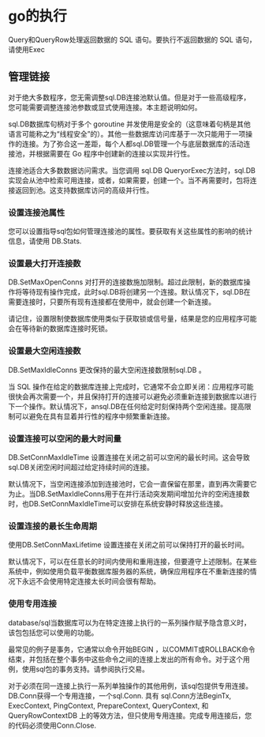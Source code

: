 # go的执行
Query和QueryRow处理返回数据的 SQL 语句。要执行不返回数据的 SQL 语句，请使用Exec


## 管理链接

对于绝大多数程序，您无需调整sql.DB连接池默认值。但是对于一些高级程序，您可能需要调整连接池参数或显式使用连接。本主题说明如何。

sql.DB数据库句柄对于多个 goroutine 并发使用是安全的（这意味着句柄是其他语言可能称之为“线程安全”的）。其他一些数据库访问库基于一次只能用于一项操作的连接。为了弥合这一差距，每个人都sql.DB管理一个与底层数据库的活动连接池，并根据需要在 Go 程序中创建新的连接以实现并行性。

连接池适合大多数数据访问需求。当您调用 sql.DB QueryorExec方法时，sql.DB实现会从池中检索可用连接，或者，如果需要，创建一个。当不再需要时，包将连接返回到池。这支持数据库访问的高级并行性。

### 设置连接池属性
您可以设置指导sql包如何管理连接池的属性。要获取有关这些属性的影响的统计信息，请使用 DB.Stats.

### 设置最大打开连接数
DB.SetMaxOpenConns 对打开的连接数施加限制。超过此限制，新的数据库操作将等待现有操作完成，此时sql.DB将创建另一个连接。默认情况下，sql.DB在需要连接时，只要所有现有连接都在使用中，就会创建一个新连接。

请记住，设置限制使数据库使用类似于获取锁或信号量，结果是您的应用程序可能会在等待新的数据库连接时死锁。

### 设置最大空闲连接数
DB.SetMaxIdleConns 更改保持的最大空闲连接数限制sql.DB 。

当 SQL 操作在给定的数据库连接上完成时，它通常不会立即关闭：应用程序可能很快会再次需要一个，并且保持打开的连接可以避免必须重新连接到数据库以进行下一个操作。默认情况下，ansql.DB在任何给定时刻保持两个空闲连接。提高限制可以避免在具有显着并行性的程序中频繁重新连接。

### 设置连接可以空闲的最大时间量
DB.SetConnMaxIdleTime 设置连接在关闭之前可以空闲的最长时间。这会导致sql.DB关闭空闲时间超过给定持续时间的连接。

默认情况下，当空闲连接添加到连接池时，它会一直保留在那里，直到再次需要它为止。当DB.SetMaxIdleConns用于在并行活动突发期间增加允许的空闲连接数时，也DB.SetConnMaxIdleTime可以安排在系统安静时释放这些连接。

### 设置连接的最长生命周期
使用DB.SetConnMaxLifetime 设置连接在关闭之前可以保持打开的最长时间。

默认情况下，可以在任意长的时间内使用和重用连接，但要遵守上述限制。在某些系统中，例如使用负载平衡数据库服务器的系统，确保应用程序在不重新连接的情况下永远不会使用特定连接太长时间会很有帮助。

### 使用专用连接
database/sql当数据库可以为在特定连接上执行的一系列操作赋予隐含意义时，该包包括您可以使用的功能。

最常见的例子是事务，它通常以命令开始BEGIN ，以COMMIT或ROLLBACK命令结束，并包括在整个事务中这些命令之间的连接上发出的所有命令。对于这个用例，使用sql包的事务支持。请参阅执行交易。

对于必须在同一连接上执行一系列单独操作的其他用例，该sql包提供专用连接。 DB.Conn获得一个专用连接，一个sql.Conn. 具有 sql.Conn方法BeginTx, ExecContext, PingContext, PrepareContext, QueryContext, 和QueryRowContextDB 上的等效方法，但只使用专用连接。完成专用连接后，您的代码必须使用Conn.Close.
